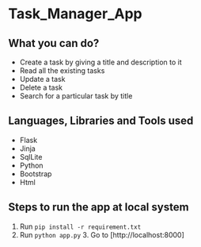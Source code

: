 # Task_Manager_App

## What you can do?

- Create a task by giving a title and description to it
- Read all the existing tasks
- Update a task
- Delete a task
- Search for a particular task by title

## Languages, Libraries and Tools used

- Flask
- Jinja
- SqlLite
- Python
- Bootstrap
- Html

## Steps to run the app at local system

1. Run `pip install -r requirement.txt`
2. Run `python app.py`
    3. Go to  [http://localhost:8000]

